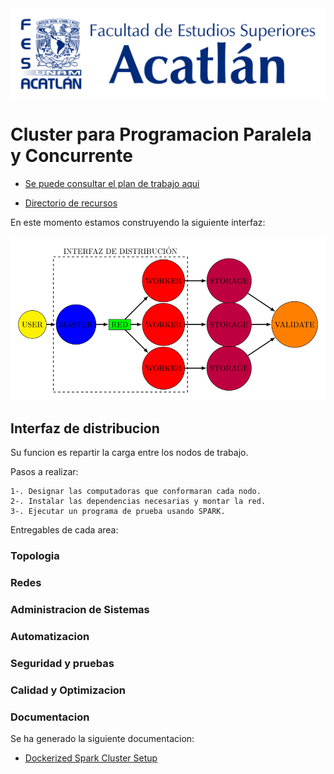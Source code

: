 
<div style="display: flex; align-items:center;">
<img src="imagenes/logo_azul.png" width="100%" >
<!--<img src="imagenes/Imagen2.jpg" width="20%" > -->
</div>


# Cluster para Programacion Paralela y Concurrente 
* <a href="https://docs.google.com/spreadsheets/d/1JpgB5HH0UOuyaKnHn6HBtzzIx-enJk4o4aeNsXsYAEo/edit?usp=sharing"> Se puede consultar el plan de trabajo aqui <a/>

* <a href="https://github.com/LuisMAC2022/PPC/blob/main/PDFs/readme.md">Directorio de recursos </a> 


En este momento estamos construyendo la siguiente interfaz:

<img src="PDFs/workbench/Prueba_Jueves/Topologia_prueba-1.png">

## Interfaz de distribucion

Su funcion es repartir la carga entre los nodos de trabajo. 

Pasos a realizar:

    1-. Designar las computadoras que conformaran cada nodo.
    2-. Instalar las dependencias necesarias y montar la red.
    3-. Ejecutar un programa de prueba usando SPARK.

Entregables de cada area:

### Topologia

### Redes

### Administracion de Sistemas

### Automatizacion

### Seguridad y pruebas 

### Calidad y Optimizacion

### Documentacion

















Se ha generado la siguiente documentacion:

* <a href="https://www.github.com/Jorge95Cortes/dockerized-spark-cluster-set-up"> Dockerized Spark Cluster Setup </a> 




































